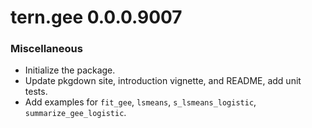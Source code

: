 # tern.gee 0.0.0.9007

### Miscellaneous

* Initialize the package.
* Update pkgdown site, introduction vignette, and README, add unit tests.
* Add examples for `fit_gee`, `lsmeans`, `s_lsmeans_logistic`, `summarize_gee_logistic`.
